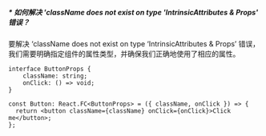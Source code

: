 ##### * 如何解决 'className does not exist on type 'IntrinsicAttributes & Props' 错误？ 

要解决 ‘className does not exist on type ‘IntrinsicAttributes & Props’ 错误，我们需要明确指定组件的属性类型，并确保我们正确地使用了相应的属性。

```
interface ButtonProps {
    className: string;
    onClick: () => void; 
}

const Button: React.FC<ButtonProps> = ({ className, onClick }) => {
  return <button className={className} onClick={onClick}>Click me</button>;
};
```

